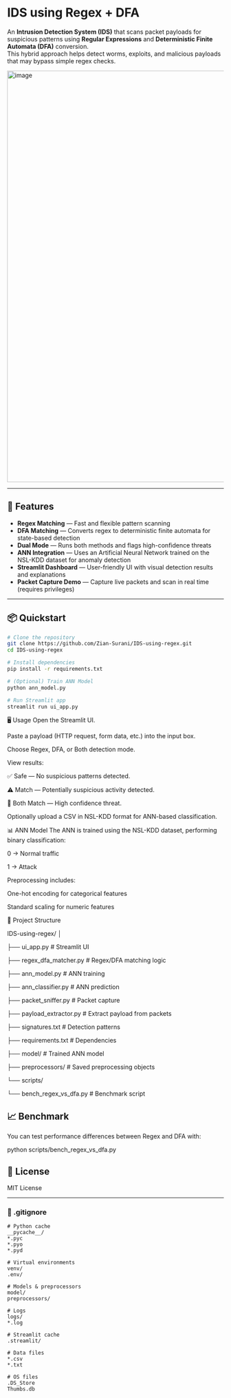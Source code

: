 # IDS using Regex + DFA

An **Intrusion Detection System (IDS)** that scans packet payloads for suspicious patterns using **Regular Expressions** and **Deterministic Finite Automata (DFA)** conversion.  
This hybrid approach helps detect worms, exploits, and malicious payloads that may bypass simple regex checks.

<img width="1919" height="956" alt="image" src="https://github.com/user-attachments/assets/10835213-aa64-4b9c-bf76-f37f760ad52f" />

---

## 🚀 Features
- **Regex Matching** — Fast and flexible pattern scanning
- **DFA Matching** — Converts regex to deterministic finite automata for state-based detection
- **Dual Mode** — Runs both methods and flags high-confidence threats
- **ANN Integration** — Uses an Artificial Neural Network trained on the NSL-KDD dataset for anomaly detection
- **Streamlit Dashboard** — User-friendly UI with visual detection results and explanations
- **Packet Capture Demo** — Capture live packets and scan in real time (requires privileges)

---

## 📦 Quickstart
```bash
# Clone the repository
git clone https://github.com/Zian-Surani/IDS-using-regex.git
cd IDS-using-regex

# Install dependencies
pip install -r requirements.txt

# (Optional) Train ANN Model
python ann_model.py

# Run Streamlit app
streamlit run ui_app.py

```
🖥 Usage
Open the Streamlit UI.

Paste a payload (HTTP request, form data, etc.) into the input box.

Choose Regex, DFA, or Both detection mode.

View results:

✅ Safe — No suspicious patterns detected.

⚠️ Match — Potentially suspicious activity detected.

🚨 Both Match — High confidence threat.

Optionally upload a CSV in NSL-KDD format for ANN-based classification.

📊 ANN Model
The ANN is trained using the NSL-KDD dataset, performing binary classification:

0 → Normal traffic

1 → Attack

Preprocessing includes:

One-hot encoding for categorical features

Standard scaling for numeric features

📁 Project Structure

IDS-using-regex/
│

├── ui_app.py                  # Streamlit UI

├── regex_dfa_matcher.py       # Regex/DFA matching logic

├── ann_model.py               # ANN training

├── ann_classifier.py          # ANN prediction

├── packet_sniffer.py          # Packet capture

├── payload_extractor.py       # Extract payload from packets

├── signatures.txt             # Detection patterns

├── requirements.txt           # Dependencies

├── model/                     # Trained ANN model

├── preprocessors/             # Saved preprocessing objects

└── scripts/
   
   └── bench_regex_vs_dfa.py   # Benchmark script

## 📈 Benchmark
You can test performance differences between Regex and DFA with:


python scripts/bench_regex_vs_dfa.py

## 📜 License
MIT License

---

### **📄 .gitignore**
```gitignore
# Python cache
__pycache__/
*.pyc
*.pyo
*.pyd

# Virtual environments
venv/
.env/

# Models & preprocessors
model/
preprocessors/

# Logs
logs/
*.log

# Streamlit cache
.streamlit/

# Data files
*.csv
*.txt

# OS files
.DS_Store
Thumbs.db




